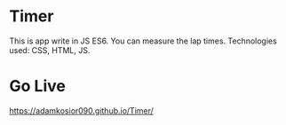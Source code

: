 # Timer
This is app write in JS ES6. You can measure the lap times. Technologies used: CSS, HTML, JS.
# Go Live
https://adamkosior090.github.io/Timer/
